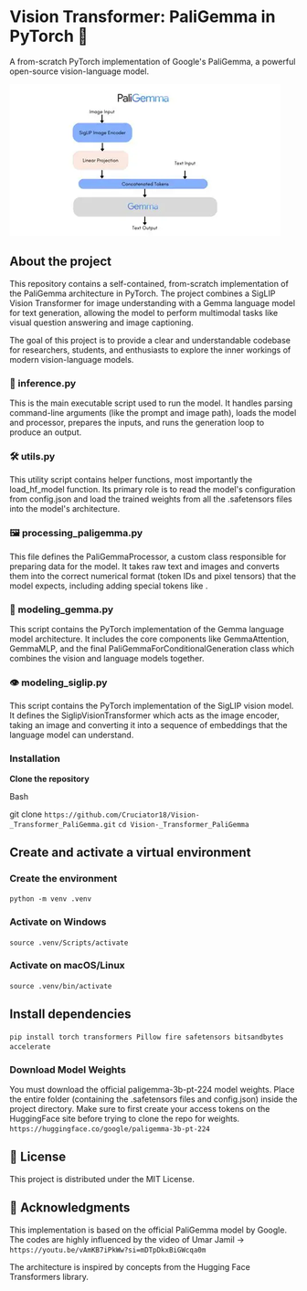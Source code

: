 # Vision Transformer: PaliGemma in PyTorch 🚀


 A from-scratch PyTorch implementation of Google's PaliGemma, a powerful open-source vision-language model.

![PaliGemma Model Architecture](assets/architecture.webp)

## About the project
This repository contains a self-contained, from-scratch implementation of the PaliGemma architecture in PyTorch. The project combines a SigLIP Vision Transformer for image understanding with a Gemma language model for text generation, allowing the model to perform multimodal tasks like visual question answering and image captioning.

The goal of this project is to provide a clear and understandable codebase for researchers, students, and enthusiasts to explore the inner workings of modern vision-language models.


### 📜 inference.py
This is the main executable script used to run the model. It handles parsing command-line arguments (like the prompt and image path), loads the model and processor, prepares the inputs, and runs the generation loop to produce an output.

### 🛠️ utils.py
This utility script contains helper functions, most importantly the load_hf_model function. Its primary role is to read the model's configuration from config.json and load the trained weights from all the .safetensors files into the model's architecture.

### 🖼️ processing_paligemma.py
This file defines the PaliGemmaProcessor, a custom class responsible for preparing data for the model. It takes raw text and images and converts them into the correct numerical format (token IDs and pixel tensors) that the model expects, including adding special tokens like <image>.

### 🧠 modeling_gemma.py
This script contains the PyTorch implementation of the Gemma language model architecture. It includes the core components like GemmaAttention, GemmaMLP, and the final PaliGemmaForConditionalGeneration class which combines the vision and language models together.

### 👁️ modeling_siglip.py
This script contains the PyTorch implementation of the SigLIP vision model. It defines the SiglipVisionTransformer which acts as the image encoder, taking an image and converting it into a sequence of embeddings that the language model can understand.


### Installation
**Clone the repository**

Bash

git clone ```https://github.com/Cruciator18/Vision-_Transformer_PaliGemma.git```
```cd Vision-_Transformer_PaliGemma```

## Create and activate a virtual environment



### Create the environment
```python -m venv .venv```
### Activate on Windows
```source .venv/Scripts/activate```
### Activate on macOS/Linux
 ```source .venv/bin/activate```
 
## Install dependencies

```pip install torch transformers Pillow fire safetensors bitsandbytes accelerate```


### Download Model Weights

You must download the official paligemma-3b-pt-224 model weights. Place the entire folder (containing the .safetensors files and config.json) inside the project directory.
Make sure to first create your access tokens on the HuggingFace site before trying to clone the repo for weights.
```https://huggingface.co/google/paligemma-3b-pt-224```

## 📜 License
This project is distributed under the MIT License.

## 🙏 Acknowledgments
This implementation is based on the official PaliGemma model by Google.
The codes are highly influenced by the video of Umar Jamil -> ```https://youtu.be/vAmKB7iPkWw?si=mDTpDkxBiGWcqa0m```

The architecture is inspired by concepts from the Hugging Face Transformers library.

